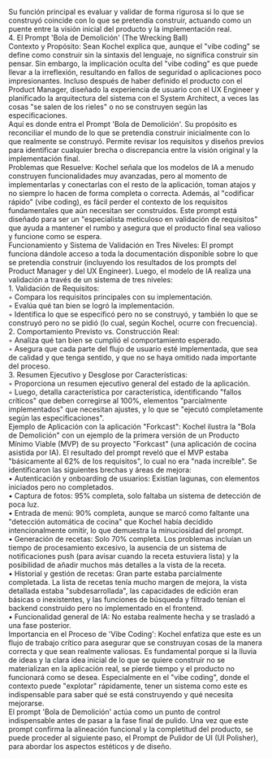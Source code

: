 Su función principal es evaluar y validar de forma rigurosa si lo que se construyó coincide con lo que se pretendía construir, actuando como un puente entre la visión inicial del producto y la implementación real.  
4\. El Prompt 'Bola de Demolición' (The Wrecking Ball)  
Contexto y Propósito: Sean Kochel explica que, aunque el "vibe coding" se define como construir sin la sintaxis del lenguaje, no significa construir sin pensar. Sin embargo, la implicación oculta del "vibe coding" es que puede llevar a la irreflexión, resultando en fallos de seguridad o aplicaciones poco impresionantes. Incluso después de haber definido el producto con el Product Manager, diseñado la experiencia de usuario con el UX Engineer y planificado la arquitectura del sistema con el System Architect, a veces las cosas "se salen de los rieles" o no se construyen según las especificaciones.  
Aquí es donde entra el Prompt 'Bola de Demolición'. Su propósito es reconciliar el mundo de lo que se pretendía construir inicialmente con lo que realmente se construyó. Permite revisar los requisitos y diseños previos para identificar cualquier brecha o discrepancia entre la visión original y la implementación final.  
Problemas que Resuelve: Kochel señala que los modelos de IA a menudo construyen funcionalidades muy avanzadas, pero al momento de implementarlas y conectarlas con el resto de la aplicación, toman atajos y no siempre lo hacen de forma completa o correcta. Además, al "codificar rápido" (vibe coding), es fácil perder el contexto de los requisitos fundamentales que aún necesitan ser construidos. Este prompt está diseñado para ser un "especialista meticuloso en validación de requisitos" que ayuda a mantener el rumbo y asegura que el producto final sea valioso y funcione como se espera.  
Funcionamiento y Sistema de Validación en Tres Niveles: El prompt funciona dándole acceso a toda la documentación disponible sobre lo que se pretendía construir (incluyendo los resultados de los prompts del Product Manager y del UX Engineer). Luego, el modelo de IA realiza una validación a través de un sistema de tres niveles:  
1\. Validación de Requisitos:  
    ◦ Compara los requisitos principales con su implementación.  
    ◦ Evalúa qué tan bien se logró la implementación.  
    ◦ Identifica lo que se especificó pero no se construyó, y también lo que se construyó pero no se pidió (lo cual, según Kochel, ocurre con frecuencia).  
2\. Comportamiento Previsto vs. Construcción Real:  
    ◦ Analiza qué tan bien se cumplió el comportamiento esperado.  
    ◦ Asegura que cada parte del flujo de usuario esté implementada, que sea de calidad y que tenga sentido, y que no se haya omitido nada importante del proceso.  
3\. Resumen Ejecutivo y Desglose por Características:  
    ◦ Proporciona un resumen ejecutivo general del estado de la aplicación.  
    ◦ Luego, detalla característica por característica, identificando "fallos críticos" que deben corregirse al 100%, elementos "parcialmente implementados" que necesitan ajustes, y lo que se "ejecutó completamente según las especificaciones".  
Ejemplo de Aplicación con la aplicación "Forkcast": Kochel ilustra la "Bola de Demolición" con un ejemplo de la primera versión de un Producto Mínimo Viable (MVP) de su proyecto "Forkcast" (una aplicación de cocina asistida por IA). El resultado del prompt reveló que el MVP estaba "básicamente al 62% de los requisitos", lo cual no era "nada increíble". Se identificaron las siguientes brechas y áreas de mejora:  
• Autenticación y onboarding de usuarios: Existían lagunas, con elementos iniciados pero no completados.  
• Captura de fotos: 95% completa, solo faltaba un sistema de detección de poca luz.  
• Entrada de menú: 90% completa, aunque se marcó como faltante una "detección automática de cocina" que Kochel había decidido intencionalmente omitir, lo que demuestra la minuciosidad del prompt.  
• Generación de recetas: Solo 70% completa. Los problemas incluían un tiempo de procesamiento excesivo, la ausencia de un sistema de notificaciones push (para avisar cuando la receta estuviera lista) y la posibilidad de añadir muchos más detalles a la vista de la receta.  
• Historial y gestión de recetas: Gran parte estaba parcialmente completada. La lista de recetas tenía mucho margen de mejora, la vista detallada estaba "subdesarrollada", las capacidades de edición eran básicas o inexistentes, y las funciones de búsqueda y filtrado tenían el backend construido pero no implementado en el frontend.  
• Funcionalidad general de IA: No estaba realmente hecha y se trasladó a una fase posterior.  
Importancia en el Proceso de 'Vibe Coding': Kochel enfatiza que este es un flujo de trabajo crítico para asegurar que se construyan cosas de la manera correcta y que sean realmente valiosas. Es fundamental porque si la lluvia de ideas y la clara idea inicial de lo que se quiere construir no se materializan en la aplicación real, se pierde tiempo y el producto no funcionará como se desea. Especialmente en el "vibe coding", donde el contexto puede "explotar" rápidamente, tener un sistema como este es indispensable para saber qué se está construyendo y qué necesita mejorarse.  
El prompt 'Bola de Demolición' actúa como un punto de control indispensable antes de pasar a la fase final de pulido. Una vez que este prompt confirma la alineación funcional y la completitud del producto, se puede proceder al siguiente paso, el Prompt de Pulidor de UI (UI Polisher), para abordar los aspectos estéticos y de diseño.